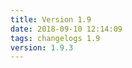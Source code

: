 ```yaml
---
title: Version 1.9
date: 2018-09-10 12:14:09 
tags: changelogs 1.9
version: 1.9.3
---
```

<script src="https://gist.github.com/spinnaker-release/d8e153dc21ba12261980b91e2350303a.js"/>